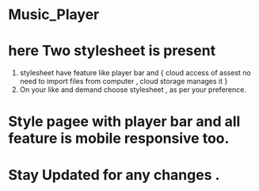 # Music_Player
# here Two stylesheet is present 
1. stylesheet have feature like player bar and { cloud access of assest no need to import files from computer , cloud storage manages it }
2. On your like and demand choose stylesheet , as per your preference.
# Style pagee with player bar and all feature is mobile responsive too.
# Stay Updated for any changes .

